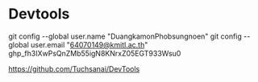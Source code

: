 # Devtools

git config --global user.name "DuangkamonPhobsungnoen"
git config --global user.email "64070149@kmitl.ac.th"
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
>>
https://github.com/Tuchsanai/DevTools
